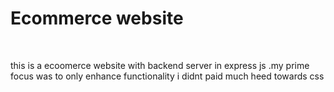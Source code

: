 <h1>Ecommerce website</h1>
<br>
<p>this is a ecoomerce website with backend server in express js .my prime focus was to only enhance functionality i didnt paid much heed towards css </p>
